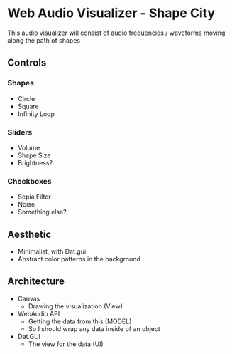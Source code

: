 # Web Audio Visualizer - Shape City
This audio visualizer will consist of audio frequencies / waveforms moving along the path of shapes

## Controls
### Shapes
- Circle
- Square
- Infinity Loop
### Sliders
- Volume
- Shape Size
- Brightness?
### Checkboxes
- Sepia Filter
- Noise
- Something else?

## Aesthetic
- Minimalist, with Dat.gui
- Abstract color patterns in the background

## Architecture
- Canvas
    - Drawing the visualization (View)
- WebAudio API
    - Getting the data from this (MODEL)
    - So I should wrap any data inside of an object
- Dat.GUI
    - The view for the data (UI)
